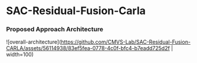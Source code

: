 # SAC-Residual-Fusion-Carla

### Proposed Approach Architecture
![overall-architecture](https://github.com/CMVS-Lab/SAC-Residual-Fusion-CARLA/assets/56114938/83ef5fea-0778-4c0f-bfc4-b7eadd725d2f | width=100)
